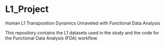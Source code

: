# L1_Project
Human L1 Transposition Dynamics Unraveled with Functional Data Analysis

This repository contains the L1 datasets used in the study and the code for the Functional Data Analysis (FDA) workflow.
